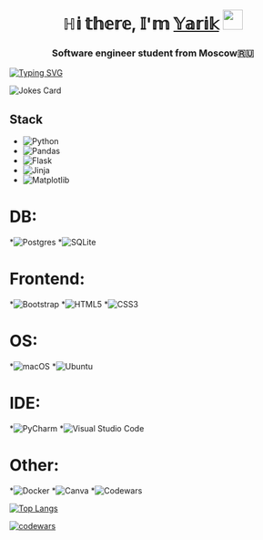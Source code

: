 <h1 align="center">ℍ𝕚 𝕥𝕙𝕖𝕣𝕖, 𝕀'𝕞 <a href="https://www.instagram.com/aguynamedyarik?igsh=MXhkcmtuczg1a2R2ag%3D%3D&utm_source=qr" target="_blank">𝕐𝕒𝕣𝕚𝕜</a> 
<img src="https://github.com/blackcater/blackcater/raw/main/images/Hi.gif" width="35" height="35"><h3 align="center">Software engineer student from Moscow🇷🇺</h3>

<a href="https://git.io/typing-svg"><img src="https://readme-typing-svg.herokuapp.com?font=Fira+Code&pause=1000&random=false&width=435&lines=Nice+to+see+ya" alt="Typing SVG" /></a>



<img src="https://readme-jokes.vercel.app/api" alt="Jokes Card" />


## Stack
* ![Python](https://img.shields.io/badge/python-3670A0?style=for-the-badge&logo=python&logoColor=ffdd54)
* ![Pandas](https://img.shields.io/badge/pandas-%23150458.svg?style=for-the-badge&logo=pandas&logoColor=white)
* ![Flask](https://img.shields.io/badge/flask-%23000.svg?style=for-the-badge&logo=flask&logoColor=white)
* ![Jinja](https://img.shields.io/badge/jinja-white.svg?style=for-the-badge&logo=jinja&logoColor=black)
* ![Matplotlib](https://img.shields.io/badge/Matplotlib-%23ffffff.svg?style=for-the-badge&logo=Matplotlib&logoColor=black)

# DB:
*![Postgres](https://img.shields.io/badge/postgres-%23316192.svg?style=for-the-badge&logo=postgresql&logoColor=white)
*![SQLite](https://img.shields.io/badge/sqlite-%2307405e.svg?style=for-the-badge&logo=sqlite&logoColor=white)

# Frontend:
*![Bootstrap](https://img.shields.io/badge/bootstrap-%238511FA.svg?style=for-the-badge&logo=bootstrap&logoColor=white)
*![HTML5](https://img.shields.io/badge/html5-%23E34F26.svg?style=for-the-badge&logo=html5&logoColor=white)
*![CSS3](https://img.shields.io/badge/css3-%231572B6.svg?style=for-the-badge&logo=css3&logoColor=white)

# OS:
*![macOS](https://img.shields.io/badge/mac%20os-000000?style=for-the-badge&logo=macos&logoColor=F0F0F0)
*![Ubuntu](https://img.shields.io/badge/Ubuntu-E95420?style=for-the-badge&logo=ubuntu&logoColor=white)


# IDE:
*![PyCharm](https://img.shields.io/badge/pycharm-143?style=for-the-badge&logo=pycharm&logoColor=black&color=black&labelColor=green)
*![Visual Studio Code](https://img.shields.io/badge/Visual%20Studio%20Code-0078d7.svg?style=for-the-badge&logo=visual-studio-code&logoColor=white)


# Other:
*![Docker](https://img.shields.io/badge/docker-%230db7ed.svg?style=for-the-badge&logo=docker&logoColor=white)
*![Canva](https://img.shields.io/badge/Canva-%2300C4CC.svg?style=for-the-badge&logo=Canva&logoColor=white)
*![Codewars](https://img.shields.io/badge/Codewars-B1361E?style=for-the-badge&logo=codewars&logoColor=grey)



[![Top Langs](https://github-readme-stats.vercel.app/api/top-langs/?username=Yarchez&layout=compact)](https://github.com/anuraghazra/github-readme-stats)

[![codewars](https://www.codewars.com/users/Yarchez/badges/small)](https://www.codewars.com/users/Yarchez) 

